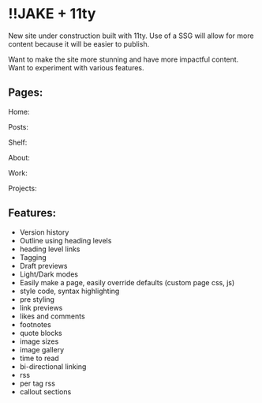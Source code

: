 # !!JAKE + 11ty

New site under construction built with 11ty.
Use of a SSG will allow for more content because it will be easier to publish.

Want to make the site more stunning and have more impactful content.
Want to experiment with various features.

## Pages:

Home:

Posts:

Shelf:

About:

Work:

Projects:

## Features:
- Version history
- Outline using heading levels
- heading level links
- Tagging
- Draft previews
- Light/Dark modes
- Easily make a page, easily override defaults (custom page css, js)
- style code, syntax highlighting
- pre styling
- link previews
- likes and comments
- footnotes
- quote blocks
- image sizes
- image gallery
- time to read
- bi-directional linking
- rss
- per tag rss
- callout sections